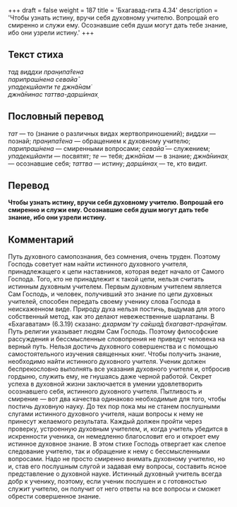 +++
draft = false
weight = 187
title = 'Бхагавад-гита 4.34'
description = 'Чтобы узнать истину, вручи себя духовному учителю. Вопрошай его смиренно и служи ему. Осознавшие себя души могут дать тебе знание, ибо они узрели истину.'
+++

## Текст стиха

_тад виддхи пран̣ипа̄тена  
парипраш́нена севайа̄  
упадекшйанти те джн̃а̄нам̇  
джн̃а̄нинас таттва-дарш́инах̣_

## Пословный перевод

_тат_ — то (знание о различных видах жертвоприношений); _виддхи_ — познай; _пран̣ипа̄тена_ — обращением к духовному учителю; _парипраш́нена_ — смиренными вопросами; _севайа̄_ — служением; _упадекшйанти_ — посвятят; _те_ — тебя; _джн̃а̄нам_ — в знание; _джн̃а̄нинах̣_ — осознавшие себя; _таттва_ — истину; _дарш́инах̣_ — те, кто видит.

## Перевод

**Чтобы узнать истину, вручи себя духовному учителю. Вопрошай его смиренно и служи ему. Осознавшие себя души могут дать тебе знание, ибо они узрели истину.**

## Комментарий

Путь духовного самопознания, без сомнения, очень труден. Поэтому Господь советует нам найти истинного духовного учителя, принадлежащего к цепи наставников, которая ведет начало от Самого Господа. Того, кто не принадлежит к такой цепи, нельзя считать истинным духовным учителем. Первым духовным учителем является Сам Господь, и человек, получивший это знание по цепи духовных учителей, способен передать своему ученику слова Господа в неискаженном виде. Природу духа нельзя постичь, выдумав для этого собственный метод, как это делают невежественные шарлатаны. В «Бхагаватам» (6.3.19) сказано: _дхармам̇ ту са̄кша̄д бхагават-пран̣ӣтам._ Путь религии указывает людям Сам Господь. Поэтому философские рассуждения и бессмысленные словопрения не приведут человека на верный путь. Нельзя достичь духовного совершенства и с помощью самостоятельного изучения священных книг. Чтобы получить знание, необходимо найти истинного духовного учителя. Ученик должен беспрекословно выполнять все указания духовного учителя и, отбросив гордыню, служить ему, не гнушаясь даже черной работой. Секрет успеха в духовной жизни заключается в умении удовлетворить осознавшего себя, истинного духовного учителя. Пытливость и смирение — вот два качества одинаково необходимые для того, чтобы постичь духовную науку. До тех пор пока мы не станем послушными слугами истинного духовного учителя, наши вопросы к нему не принесут желаемого результата. Каждый должен пройти через проверку, устроенную духовным учителем, и, когда учитель убедится в искренности ученика, он немедленно благословит его и откроет ему истинное духовное знание. В этом стихе Господь отвергает как слепое следование учителю, так и обращение к нему с бессмысленными вопросами. Надо не просто смиренно внимать духовному учителю, но и, став его послушным слугой и задавая ему вопросы, составить ясное представление о духовной науке. Истинный духовный учитель всегда добр к ученику, поэтому, если ученик послушен и с готовностью служит учителю, он получит от него ответы на все вопросы и сможет обрести совершенное знание.
